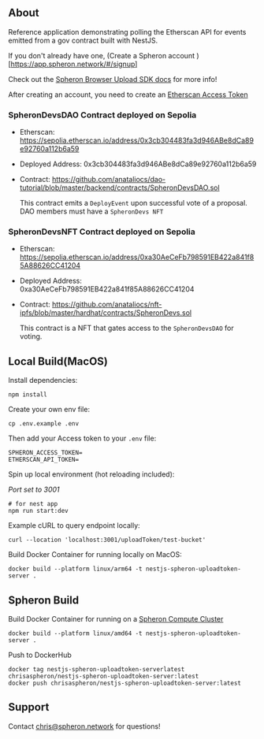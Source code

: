 ## About

Reference application demonstrating polling the Etherscan API for events emitted from a gov contract built with NestJS.

If you don't already have one, (Create a Spheron account )[https://app.spheron.network/#/signup]

Check out the [Spheron Browser Upload SDK docs](https://docs.spheron.network/sdk/browser/) for more info!

After creating an account, you need to create an [Etherscan Access Token](https://etherscan.com)

### SpheronDevsDAO Contract deployed on Sepolia

- Etherscan: https://sepolia.etherscan.io/address/0x3cb304483fa3d946ABe8dCa89e92760a112b6a59
- Deployed Address:  0x3cb304483fa3d946ABe8dCa89e92760a112b6a59
- Contract:  https://github.com/anataliocs/dao-tutorial/blob/master/backend/contracts/SpheronDevsDAO.sol

    This contract emits a `DeployEvent` upon successful vote of a proposal.  DAO members must have a `SpheronDevs NFT`

### SpheronDevsNFT Contract deployed on Sepolia

- Etherscan: https://sepolia.etherscan.io/address/0xa30AeCeFb798591EB422a841f85A88626CC41204
- Deployed Address:  0xa30AeCeFb798591EB422a841f85A88626CC41204
- Contract:  https://github.com/anataliocs/nft-ipfs/blob/master/hardhat/contracts/SpheronDevs.sol

  This contract is a NFT that gates access to the `SpheronDevsDAO` for voting.


## Local Build(MacOS)

Install dependencies:

```
npm install
```

Create your own env file:

```
cp .env.example .env
```

Then add your Access token to your `.env` file:
```
SPHERON_ACCESS_TOKEN=
ETHERSCAN_API_TOKEN=
```

Spin up local environment (hot reloading included):

_Port set to 3001_

```
# for nest app
npm run start:dev

```

Example cURL to query endpoint locally:
```
curl --location 'localhost:3001/uploadToken/test-bucket'
```

Build Docker Container for running locally on MacOS:
```
docker build --platform linux/arm64 -t nestjs-spheron-uploadtoken-server .
```

## Spheron Build

Build Docker Container for running on a [Spheron Compute Cluster](https://docs.spheron.network/compute/)
```
docker build --platform linux/amd64 -t nestjs-spheron-uploadtoken-server .
```

Push to DockerHub
```
docker tag nestjs-spheron-uploadtoken-serverlatest chrisaspheron/nestjs-spheron-uploadtoken-server:latest
docker push chrisaspheron/nestjs-spheron-uploadtoken-server:latest
```

## Support

Contact chris@spheron.network for questions!